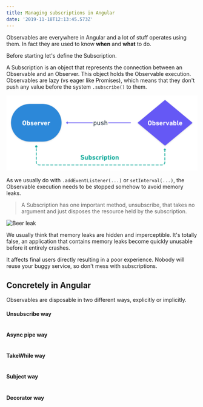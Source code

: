 ```yaml
---
title: Managing subscriptions in Angular
date: '2019-11-18T12:13:45.573Z'
---
```


Observables are everywhere in Angular and a lot of stuff operates using them. In fact they are used to know **when** and **what** to do.

Before starting let's define the Subscription.

A Subscription is an object that represents the connection between an Observable and an Observer. This object holds the Observable execution. Observables are lazy (vs eager like Promises), which means that they don't push any value before the system `.subscribe()` to them.

![Subscription schema](./subscription.png)

As we usually do with `.addEventListener(...)` or `setInterval(...)`, the Observable execution needs to be stopped somehow to avoid memory leaks.

> A Subscription has one important method, unsubscribe, that takes no argument and just disposes the resource held by the subscription.

![Beer leak](./beer.gif)

We usually think that memory leaks are hidden and imperceptible. It's totally false, an application that contains memory leaks become quickly unusable before it entirely crashes.

It affects final users directly resulting in a poor experience. Nobody will reuse your buggy service, so don't mess with subscriptions.

## Concretely in Angular

Observables are disposable in two different ways, explicitly or implicitly.

#### Unsubscribe way

```ts
```

#### Async pipe way

```ts
```

#### TakeWhile way

```ts
```

#### Subject way

```ts
```

#### Decorator way

```ts
```

